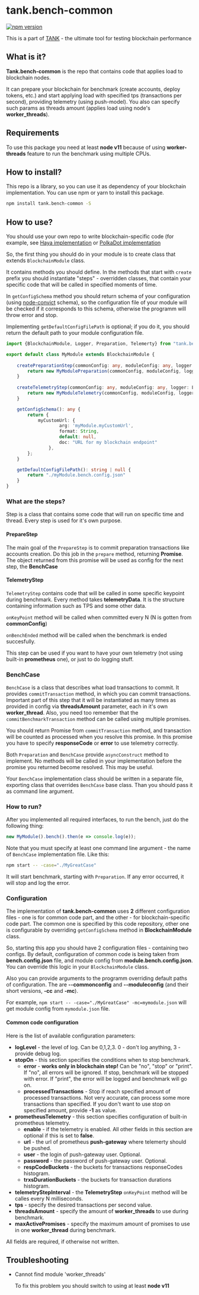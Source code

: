 # tank.bench-common

[![npm version](https://badge.fury.io/js/tank.bench-common.svg)](https://www.npmjs.com/package/tank.bench-common)

This is a part of [TANK](https://github.com/mixbytes/tank) - the ultimate tool for testing blockchain performance

## What is it?

**Tank.bench-common** is the repo that contains code that applies load to blockchain nodes.

It can prepare your blockchain for benchmark (create accounts, deploy tokens, etc.) and start applying load with
specified tps (transactions per second), providing telemetry (using push-model). You also can specify such params as 
threads amount (applies load using node's **worker_threads**).

## Requirements

To use this package you need at least **node v11** because of using **worker-threads** feature to run the benchmark
using multiple CPUs. 

## How to install?

This repo is a library, so you can use it as dependency of your blockchain implementation.
You can use npm or yarn to install this package.

```bash
npm install tank.bench-common -S
```

## How to use?

You should use your own repo
to write blockchain-specific code (for example, see [Haya implementation](https://github.com/mixbytes/tank.bench-haya) 
or [PolkaDot implementation](https://github.com/mixbytes/tank.bench-polkadot)

So, the first thing you should do in your module is to create class that extends `BlockchainModule` class.

It contains methods you should define. In the methods that start with `create` prefix you should instantiate "steps" - 
overridden classes, that contain your specific code that will be called in specified moments of time.

In `getConfigSchema` method you should return schema of your configuration
(using [node-convict](https://github.com/mozilla/node-convict) schema), so the configuration file of your module will
be checked if it corresponds to this schema, otherwise the programm will throw error and stop.

Implementing `getDefaultConfigFilePath` is optional; if you do it, you should return the default path to your module
configuration file.


```typescript
import {BlockchainModule, Logger, Preparation, Telemerty} from "tank.bench-common"

export default class MyModule extends BlockchainModule {
    
    createPreparationStep(commonConfig: any, moduleConfig: any, logger: Logger): Preparation {
        return new MyModulePreparation(commonConfig, moduleConfig, logger);
    }
    
    createTelemetryStep(commonConfig: any, moduleConfig: any, logger: Logger): Telemetry {
        return new MyModuleTelemetry(commonConfig, moduleConfig, logger);
    }

    getConfigSchema(): any {
        return {
            myCustomUrl: {
                    arg: 'myModule.myCustomUrl',
                    format: String,
                    default: null,
                    doc: "URL for my blockchain endpoint"
                },
        };
    }

    getDefaultConfigFilePath(): string | null {
        return "./myModule.bench.config.json"
    }
}
```

### What are the steps?

Step is a class that contains some code that will run on specific time and thread. Every step is used for it's
own purpose.

#### PrepareStep

The main goal of the `PrepareStep` is to commit preparation transactions like accounts creation. Do this job in the
`prepare` method, returning **Promise**. The object returned from this promise will be used as config for the next step,
the **BenchCase**

#### TelemetryStep

`TelemetryStep` contains code that will be called in some specific keypoint during benchmark. Every method takes 
**telemetryData**. It is the structure containing information such as TPS and some other data.

`onKeyPoint` method will be called when committed every N (N is gotten from **commonConfig**)

`onBenchEnded` method will be called when the benchmark is ended succesfully.

This step can be used if you want to have your own telemetry (not using built-in **prometheus** one), or just to do
logging stuff.

### BenchCase

`BenchCase` is a class that describes what load transactions to commit. 
It provides `commitTransaction` method, in which you
can commit transactions. Important part of this step that it will be instantiated as many times as provided in config
via **threadsAmount** parameter, each in it's own **worker_thread**. Also, you need too remember
that the `commitBenchmarkTransaction` method can be called using multiple promises.

You should return Promise from `commitTransaction` method, and transaction will be counted as processed
when you resolve this promise.
In this promise you have to specify **responseCode** or **error** to use telemetry correctly.

Both `Preparation` and `BenchCase` provide `asyncConstruct` method to implement. No methods will be called in
your implementation before the promise you returned become resolved. This may be useful.

Your `BenchCase` implementation class should be written in a separate file, exporting class that overrides `BenchCase`
base class. Than you should pass it as command line argument.


### How to run?

After you implemented all required interfaces, to run the bench, just do the following thing:

```typescript
new MyModule().bench().then(e => console.log(e));
```

Note that you must specify at least one command line argument - the name of `BenchCase` implementation file.
Like this:

```bash
npm start -- -case="./MyGreatCase"
```

It will start benchmark, starting with `Preparation`. If any error occurred, it will stop and log the error.

### Configuration

The implementation of **tank.bench-common** uses **2** different configuration files - one is for
common code part, and the other - for blockchain-specific code part. The common one is specified by 
this code repository, other one is configurable by overriding `getConfigSchema` method in **BlockchainModule** class.

So, starting this app you should have 2 configuration files - containing two configs.
By default, configuration of common code is being taken from **bench.config.json** file, and
module config from **module.bench.config.json**. You can override this logic in your `BlockchainModule` class.

Also you can provide arguments to the programm overriding default paths of configuration. The are **--commonconfig** 
and **--moduleconfig** (and their short versions, **-cc** and **-mc**).

For example, `npm start -- -case="./MyGreatCase" -mc=mymodule.json` will get module config from `mymodule.json` file.

#### Common code configuration

Here is the list of available configuration parameters:

* **logLevel** - the level of log. Can be 0,1,2,3. 0 - don't log anything, 3 - provide debug log.
* **stopOn** - this section specifies the conditions when to stop benchmark.
    * **error** - **works only in blockchain step!** Can be "no", "stop" or "print".
     If "no", all errors will be ignored. If stop, benchmark will be stopped with error.
     If "print", the error will be logged and benchmark will go on.
    * **processedTransactions** - Stop if reach specified amount of processed transactions. Not very 
     accurate, can process some more transactions than specified. If you don't want to use
     stop on specified amount, provide **-1** as value.
* **prometheusTelemetry** - this section specifies configuration of built-in prometheus telemetry.
    * **enable** - if the telemetry is enabled. All other fields in this section are optional if this is set to **false**.
    * **url** - the url of prometheus **push-gateway** where telemerty should be pushed.
    * **user** - the login of push-gateway user. Optional.
    * **password** - the password of push-gateway user. Optional.
    * **respCodeBuckets** - the buckets for transactions responseCodes histogram.
    * **trxsDurationBuckets** - the buckets for transaction durations histogram.
* **telemetryStepInterval** - the **TelemetryStep** `onKeyPoint` method will be calles every N milliseconds.
* **tps** - specify the desired transactions per second value.
* **threadsAmount** - specify the amount of **worker_threads** to use during benchmark.
* **maxActivePromises** - specify the maximum amount of promises to use in one **worker_thread** during benchmark.

All fields are required, if otherwise not written.


## Troubleshooting

* Cannot find module 'worker_threads'
  
  To fix this problem you should switch to using at least **node v11**
